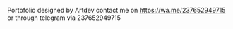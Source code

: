 Portofolio designed by Artdev
contact me on https://wa.me/237652949715
or through telegram via 237652949715
